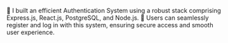 🚀 I built an efficient Authentication System using a robust stack comprising Express.js, React.js, PostgreSQL, and Node.js. 🌟 Users can seamlessly register and log in with this system, ensuring secure access and smooth user experience.
